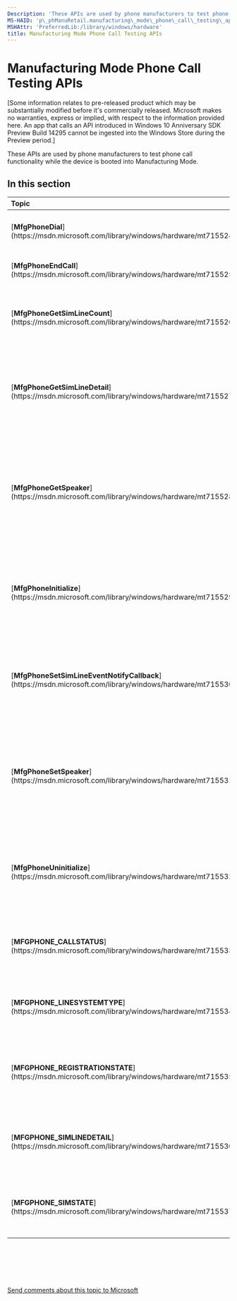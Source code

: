 ```yaml
---
Description: 'These APIs are used by phone manufacturers to test phone call functionality while the device is booted into Manufacturing Mode.'
MS-HAID: 'p\_phManuRetail.manufacturing\_mode\_phone\_call\_testing\_apis'
MSHAttr: 'PreferredLib:/library/windows/hardware'
title: Manufacturing Mode Phone Call Testing APIs
---
```


# Manufacturing Mode Phone Call Testing APIs


\[Some information relates to pre-released product which may be substantially modified before it's commercially released. Microsoft makes no warranties, express or implied, with respect to the information provided here. An app that calls an API introduced in Windows 10 Anniversary SDK Preview Build 14295 cannot be ingested into the Windows Store during the Preview period.\]

These APIs are used by phone manufacturers to test phone call functionality while the device is booted into Manufacturing Mode.

## <span id="in_this_section"></span>In this section


<table>
<colgroup>
<col width="50%" />
<col width="50%" />
</colgroup>
<thead>
<tr class="header">
<th align="left">Topic</th>
<th align="left">Description</th>
</tr>
</thead>
<tbody>
<tr class="odd">
<td align="left"><p>[<strong>MfgPhoneDial</strong>](https://msdn.microsoft.com/library/windows/hardware/mt715524)</p></td>
<td align="left"><p>Causes the phone to dial a call.</p></td>
</tr>
<tr class="even">
<td align="left"><p>[<strong>MfgPhoneEndCall</strong>](https://msdn.microsoft.com/library/windows/hardware/mt715525)</p></td>
<td align="left"><p>Ends a phone call.</p></td>
</tr>
<tr class="odd">
<td align="left"><p>[<strong>MfgPhoneGetSimLineCount</strong>](https://msdn.microsoft.com/library/windows/hardware/mt715526)</p></td>
<td align="left"><p>Gets the number of currently detected SIM slots.</p></td>
</tr>
<tr class="even">
<td align="left"><p>[<strong>MfgPhoneGetSimLineDetail</strong>](https://msdn.microsoft.com/library/windows/hardware/mt715527)</p></td>
<td align="left"><p>Retrieves a struct that contains the current details for a given SIM-based phone line.</p></td>
</tr>
<tr class="odd">
<td align="left"><p>[<strong>MfgPhoneGetSpeaker</strong>](https://msdn.microsoft.com/library/windows/hardware/mt715528)</p></td>
<td align="left"><p>Returns a boolean indicating whether the phone speaker is being used, as opposed to the handset earphone.</p></td>
</tr>
<tr class="even">
<td align="left"><p>[<strong>MfgPhoneInitialize</strong>](https://msdn.microsoft.com/library/windows/hardware/mt715529)</p></td>
<td align="left"><p>Initializes the phone system and the internal state of the API implemented by DLL.</p></td>
</tr>
<tr class="odd">
<td align="left"><p>[<strong>MfgPhoneSetSimLineEventNotifyCallback</strong>](https://msdn.microsoft.com/library/windows/hardware/mt715530)</p></td>
<td align="left"><p>Callback-based notification mechanism for receiving events on SIM-based phone lines.</p></td>
</tr>
<tr class="even">
<td align="left"><p>[<strong>MfgPhoneSetSpeaker</strong>](https://msdn.microsoft.com/library/windows/hardware/mt715531)</p></td>
<td align="left"><p>Sets a value indicating whether the phone speaker should be used, as opposed to the handset earphone.</p></td>
</tr>
<tr class="odd">
<td align="left"><p>[<strong>MfgPhoneUninitialize</strong>](https://msdn.microsoft.com/library/windows/hardware/mt715532)</p></td>
<td align="left"><p>Uninitializes the phone system and the internal state of the API implemented by DLL.</p></td>
</tr>
<tr class="even">
<td align="left"><p>[<strong>MFGPHONE_CALLSTATUS</strong>](https://msdn.microsoft.com/library/windows/hardware/mt715533)</p></td>
<td align="left"><p>Provides information about the status of the call.</p></td>
</tr>
<tr class="odd">
<td align="left"><p>[<strong>MFGPHONE_LINESYSTEMTYPE</strong>](https://msdn.microsoft.com/library/windows/hardware/mt715534)</p></td>
<td align="left"><p>Provides information about the type of line system.</p></td>
</tr>
<tr class="even">
<td align="left"><p>[<strong>MFGPHONE_REGISTRATIONSTATE</strong>](https://msdn.microsoft.com/library/windows/hardware/mt715535)</p></td>
<td align="left"><p>Provides information about the state of the phone line? call?</p></td>
</tr>
<tr class="odd">
<td align="left"><p>[<strong>MFGPHONE_SIMLINEDETAIL</strong>](https://msdn.microsoft.com/library/windows/hardware/mt715536)</p></td>
<td align="left"><p>Provides information about a particular SIM-based phone line.</p></td>
</tr>
<tr class="even">
<td align="left"><p>[<strong>MFGPHONE_SIMSTATE</strong>](https://msdn.microsoft.com/library/windows/hardware/mt715537)</p></td>
<td align="left"><p>Provides information about the state of the SIM.</p></td>
</tr>
</tbody>
</table>

 

 

 

[Send comments about this topic to Microsoft](mailto:wsddocfb@microsoft.com?subject=Documentation%20feedback%20%5Bp_phManuRetail\p_phManuRetail%5D:%20Manufacturing%20Mode%20Phone%20Call%20Testing%20APIs%20%20RELEASE:%20%284/11/2016%29&body=%0A%0APRIVACY%20STATEMENT%0A%0AWe%20use%20your%20feedback%20to%20improve%20the%20documentation.%20We%20don't%20use%20your%20email%20address%20for%20any%20other%20purpose,%20and%20we'll%20remove%20your%20email%20address%20from%20our%20system%20after%20the%20issue%20that%20you're%20reporting%20is%20fixed.%20While%20we're%20working%20to%20fix%20this%20issue,%20we%20might%20send%20you%20an%20email%20message%20to%20ask%20for%20more%20info.%20Later,%20we%20might%20also%20send%20you%20an%20email%20message%20to%20let%20you%20know%20that%20we've%20addressed%20your%20feedback.%0A%0AFor%20more%20info%20about%20Microsoft's%20privacy%20policy,%20see%20http://privacy.microsoft.com/default.aspx. "Send comments about this topic to Microsoft")



